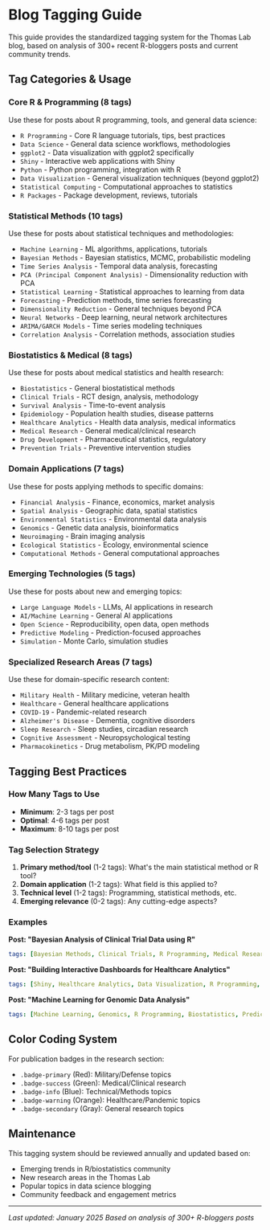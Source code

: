 # Blog Tagging Guide

This guide provides the standardized tagging system for the Thomas Lab blog, based on analysis of 300+ recent R-bloggers posts and current community trends.

## Tag Categories & Usage

### Core R & Programming (8 tags)
Use these for posts about R programming, tools, and general data science:
- `R Programming` - Core R language tutorials, tips, best practices
- `Data Science` - General data science workflows, methodologies
- `ggplot2` - Data visualization with ggplot2 specifically
- `Shiny` - Interactive web applications with Shiny
- `Python` - Python programming, integration with R
- `Data Visualization` - General visualization techniques (beyond ggplot2)
- `Statistical Computing` - Computational approaches to statistics
- `R Packages` - Package development, reviews, tutorials

### Statistical Methods (10 tags)
Use these for posts about statistical techniques and methodologies:
- `Machine Learning` - ML algorithms, applications, tutorials
- `Bayesian Methods` - Bayesian statistics, MCMC, probabilistic modeling
- `Time Series Analysis` - Temporal data analysis, forecasting
- `PCA (Principal Component Analysis)` - Dimensionality reduction with PCA
- `Statistical Learning` - Statistical approaches to learning from data
- `Forecasting` - Prediction methods, time series forecasting
- `Dimensionality Reduction` - General techniques beyond PCA
- `Neural Networks` - Deep learning, neural network architectures
- `ARIMA/GARCH Models` - Time series modeling techniques
- `Correlation Analysis` - Correlation methods, association studies

### Biostatistics & Medical (8 tags)
Use these for posts about medical statistics and health research:
- `Biostatistics` - General biostatistical methods
- `Clinical Trials` - RCT design, analysis, methodology
- `Survival Analysis` - Time-to-event analysis
- `Epidemiology` - Population health studies, disease patterns
- `Healthcare Analytics` - Health data analysis, medical informatics
- `Medical Research` - General medical/clinical research
- `Drug Development` - Pharmaceutical statistics, regulatory
- `Prevention Trials` - Preventive intervention studies

### Domain Applications (7 tags)
Use these for posts applying methods to specific domains:
- `Financial Analysis` - Finance, economics, market analysis
- `Spatial Analysis` - Geographic data, spatial statistics
- `Environmental Statistics` - Environmental data analysis
- `Genomics` - Genetic data analysis, bioinformatics
- `Neuroimaging` - Brain imaging analysis
- `Ecological Statistics` - Ecology, environmental science
- `Computational Methods` - General computational approaches

### Emerging Technologies (5 tags)
Use these for posts about new and emerging topics:
- `Large Language Models` - LLMs, AI applications in research
- `AI/Machine Learning` - General AI applications
- `Open Science` - Reproducibility, open data, open methods
- `Predictive Modeling` - Prediction-focused approaches
- `Simulation` - Monte Carlo, simulation studies

### Specialized Research Areas (7 tags)
Use these for domain-specific research content:
- `Military Health` - Military medicine, veteran health
- `Healthcare` - General healthcare applications
- `COVID-19` - Pandemic-related research
- `Alzheimer's Disease` - Dementia, cognitive disorders
- `Sleep Research` - Sleep studies, circadian research
- `Cognitive Assessment` - Neuropsychological testing
- `Pharmacokinetics` - Drug metabolism, PK/PD modeling

## Tagging Best Practices

### How Many Tags to Use
- **Minimum**: 2-3 tags per post
- **Optimal**: 4-6 tags per post
- **Maximum**: 8-10 tags per post

### Tag Selection Strategy
1. **Primary method/tool** (1-2 tags): What's the main statistical method or R tool?
2. **Domain application** (1-2 tags): What field is this applied to?
3. **Technical level** (1-2 tags): Programming, statistical methods, etc.
4. **Emerging relevance** (0-2 tags): Any cutting-edge aspects?

### Examples

**Post: "Bayesian Analysis of Clinical Trial Data using R"**
```yaml
tags: [Bayesian Methods, Clinical Trials, R Programming, Medical Research, Statistical Computing]
```

**Post: "Building Interactive Dashboards for Healthcare Analytics"**
```yaml
tags: [Shiny, Healthcare Analytics, Data Visualization, R Programming, Medical Research]
```

**Post: "Machine Learning for Genomic Data Analysis"**
```yaml
tags: [Machine Learning, Genomics, R Programming, Biostatistics, Predictive Modeling]
```

## Color Coding System

For publication badges in the research section:
- `.badge-primary` (Red): Military/Defense topics
- `.badge-success` (Green): Medical/Clinical research
- `.badge-info` (Blue): Technical/Methods topics
- `.badge-warning` (Orange): Healthcare/Pandemic topics
- `.badge-secondary` (Gray): General research topics

## Maintenance

This tagging system should be reviewed annually and updated based on:
- Emerging trends in R/biostatistics community
- New research areas in the Thomas Lab
- Popular topics in data science blogging
- Community feedback and engagement metrics

---
*Last updated: January 2025*
*Based on analysis of 300+ R-bloggers posts*